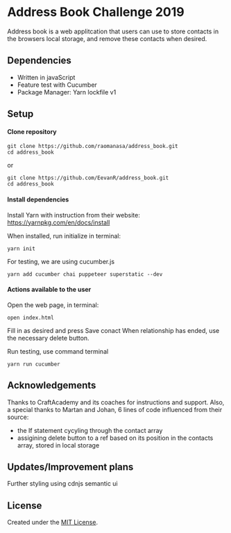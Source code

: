 # Address Book Challenge 2019
Address book is a web applitcation that users can use to store contacts in the browsers local storage, and remove these contacts when desired. 

## Dependencies
- Written in javaScript
- Feature test with Cucumber 
- Package Manager: Yarn lockfile v1

## Setup
#### Clone repository
```
git clone https://github.com/raomanasa/address_book.git
cd address_book
```
or
```
git clone https://github.com/EevanR/address_book.git
cd address_book
```

#### Install dependencies

Install Yarn with instruction from their website:
https://yarnpkg.com/en/docs/install

When installed, run initialize in terminal:
```
yarn init
```
For testing, we are using cucumber.js
```
yarn add cucumber chai puppeteer superstatic --dev
```

#### Actions available to the user

Open the web page, in terminal:
```
open index.html
```
Fill in as desired and press Save conact
When relationship has ended, use the necessary delete button.

Run testing, use command terminal
```
yarn run cucumber
```

## Acknowledgements
Thanks to CraftAcademy and its coaches for instructions and support.
Also, a special thanks to Martan and Johan, 6 lines of code influenced from their source: 
- the If statement cycyling through the contact array
- assigining delete button to a ref based on its position in the contacts array, stored in local storage

## Updates/Improvement plans
Further styling using cdnjs semantic ui

## License
Created under the <a href="https://en.wikipedia.org/wiki/MIT_License">MIT License</a>.
